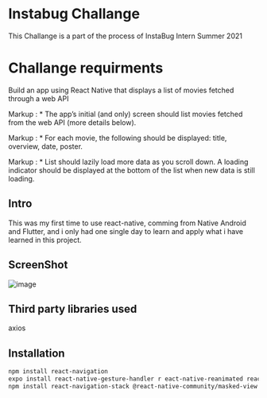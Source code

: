 # Instabug Challange 
This Challange is a part of the process of InstaBug Intern Summer 2021

# Challange requirments

Build an app using React Native that displays a list of movies fetched through a web API

 Markup : * The app’s initial (and only) screen should list movies fetched from the web API (more details below).
 
 Markup : * For each movie, the following should be displayed: title, overview, date, poster.
 
 Markup : * List should lazily load more data as you scroll down. A loading indicator should be displayed at the bottom
of the list when new data is still loading.

## Intro
This was my first time to use react-native, comming from Native Android and Flutter, and i only had one single day to learn and apply what i have learned in this project.  

## ScreenShot
![image](https://user-images.githubusercontent.com/18642838/120050068-5efa2080-c01c-11eb-999b-954643b5dd2e.png)

## Third party libraries used 
axios

## Installation
```bash
npm install react-navigation
expo install react-native-gesture-handler r eact-native-reanimated react-native-screens react-native-safe-area-context @react-native-community/masked-view
npm install react-navigation-stack @react-native-community/masked-view
```
